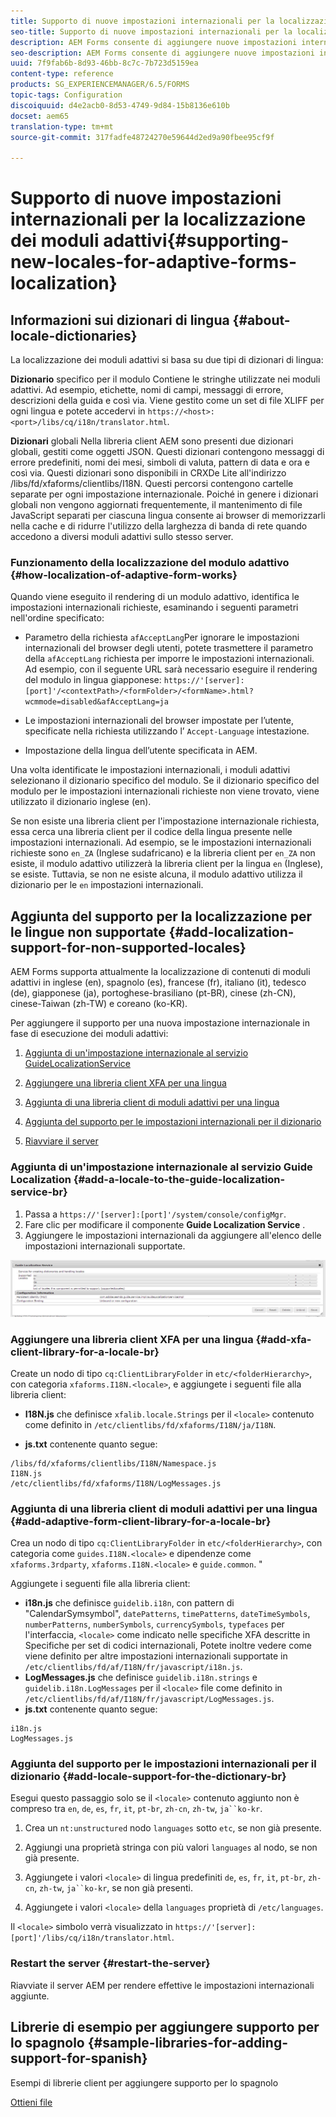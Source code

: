```yaml
---
title: Supporto di nuove impostazioni internazionali per la localizzazione dei moduli adattivi
seo-title: Supporto di nuove impostazioni internazionali per la localizzazione dei moduli adattivi
description: AEM Forms consente di aggiungere nuove impostazioni internazionali per la localizzazione di moduli adattivi. Le impostazioni internazionali supportate per impostazione predefinita sono Inglese, Francese, Tedesco e Giapponese.
seo-description: AEM Forms consente di aggiungere nuove impostazioni internazionali per la localizzazione di moduli adattivi. Le impostazioni internazionali supportate per impostazione predefinita sono Inglese, Francese, Tedesco e Giapponese.
uuid: 7f9fab6b-8d93-46bb-8c7c-7b723d5159ea
content-type: reference
products: SG_EXPERIENCEMANAGER/6.5/FORMS
topic-tags: Configuration
discoiquuid: d4e2acb0-8d53-4749-9d84-15b8136e610b
docset: aem65
translation-type: tm+mt
source-git-commit: 317fadfe48724270e59644d2ed9a90fbee95cf9f

---
```



# Supporto di nuove impostazioni internazionali per la localizzazione dei moduli adattivi{#supporting-new-locales-for-adaptive-forms-localization}

## Informazioni sui dizionari di lingua {#about-locale-dictionaries}

La localizzazione dei moduli adattivi si basa su due tipi di dizionari di lingua:

**Dizionario** specifico per il modulo Contiene le stringhe utilizzate nei moduli adattivi. Ad esempio, etichette, nomi di campi, messaggi di errore, descrizioni della guida e così via. Viene gestito come un set di file XLIFF per ogni lingua e potete accedervi in `https://<host>:<port>/libs/cq/i18n/translator.html`.

**Dizionari** globali Nella libreria client AEM sono presenti due dizionari globali, gestiti come oggetti JSON. Questi dizionari contengono messaggi di errore predefiniti, nomi dei mesi, simboli di valuta, pattern di data e ora e così via. Questi dizionari sono disponibili in CRXDe Lite all&#39;indirizzo /libs/fd/xfaforms/clientlibs/I18N. Questi percorsi contengono cartelle separate per ogni impostazione internazionale. Poiché in genere i dizionari globali non vengono aggiornati frequentemente, il mantenimento di file JavaScript separati per ciascuna lingua consente ai browser di memorizzarli nella cache e di ridurre l&#39;utilizzo della larghezza di banda di rete quando accedono a diversi moduli adattivi sullo stesso server.

### Funzionamento della localizzazione del modulo adattivo {#how-localization-of-adaptive-form-works}

Quando viene eseguito il rendering di un modulo adattivo, identifica le impostazioni internazionali richieste, esaminando i seguenti parametri nell&#39;ordine specificato:

* Parametro della richiesta `afAcceptLang`Per ignorare le impostazioni internazionali del browser degli utenti, potete trasmettere il parametro della `afAcceptLang` richiesta per imporre le impostazioni internazionali. Ad esempio, con il seguente URL sarà necessario eseguire il rendering del modulo in lingua giapponese:
   `https://'[server]:[port]'/<contextPath>/<formFolder>/<formName>.html?wcmmode=disabled&afAcceptLang=ja`

* Le impostazioni internazionali del browser impostate per l’utente, specificate nella richiesta utilizzando l’ `Accept-Language` intestazione.

* Impostazione della lingua dell’utente specificata in AEM.

Una volta identificate le impostazioni internazionali, i moduli adattivi selezionano il dizionario specifico del modulo. Se il dizionario specifico del modulo per le impostazioni internazionali richieste non viene trovato, viene utilizzato il dizionario inglese (en).

Se non esiste una libreria client per l&#39;impostazione internazionale richiesta, essa cerca una libreria client per il codice della lingua presente nelle impostazioni internazionali. Ad esempio, se le impostazioni internazionali richieste sono `en_ZA` (Inglese sudafricano) e la libreria client per `en_ZA` non esiste, il modulo adattivo utilizzerà la libreria client per la lingua `en` (Inglese), se esiste. Tuttavia, se non ne esiste alcuna, il modulo adattivo utilizza il dizionario per le `en` impostazioni internazionali.

## Aggiunta del supporto per la localizzazione per le lingue non supportate {#add-localization-support-for-non-supported-locales}

AEM Forms supporta attualmente la localizzazione di contenuti di moduli adattivi in inglese (en), spagnolo (es), francese (fr), italiano (it), tedesco (de), giapponese (ja), portoghese-brasiliano (pt-BR), cinese (zh-CN), cinese-Taiwan (zh-TW) e coreano (ko-KR).

Per aggiungere il supporto per una nuova impostazione internazionale in fase di esecuzione dei moduli adattivi:

1. [Aggiunta di un&#39;impostazione internazionale al servizio GuideLocalizationService](../../forms/using/supporting-new-language-localization.md#p-add-a-locale-to-the-guide-localization-service-br-p)

1. [Aggiungere una libreria client XFA per una lingua](../../forms/using/supporting-new-language-localization.md#p-add-xfa-client-library-for-a-locale-br-p)

1. [Aggiunta di una libreria client di moduli adattivi per una lingua](../../forms/using/supporting-new-language-localization.md#p-add-adaptive-form-client-library-for-a-locale-br-p)
1. [Aggiunta del supporto per le impostazioni internazionali per il dizionario](../../forms/using/supporting-new-language-localization.md#p-add-locale-support-for-the-dictionary-br-p)
1. [Riavviare il server](../../forms/using/supporting-new-language-localization.md#p-restart-the-server-p)

### Aggiunta di un&#39;impostazione internazionale al servizio Guide Localization {#add-a-locale-to-the-guide-localization-service-br}

1. Passa a `https://'[server]:[port]'/system/console/configMgr`.
1. Fare clic per modificare il componente **Guide Localization Service** .
1. Aggiungere le impostazioni internazionali da aggiungere all&#39;elenco delle impostazioni internazionali supportate.

![GuideLocalizationService](assets/configservice.png)

### Aggiungere una libreria client XFA per una lingua {#add-xfa-client-library-for-a-locale-br}

Create un nodo di tipo `cq:ClientLibraryFolder` in `etc/<folderHierarchy>`, con categoria `xfaforms.I18N.<locale>`, e aggiungete i seguenti file alla libreria client:

* **I18N.js** che definisce `xfalib.locale.Strings` per il `<locale>` contenuto come definito in `/etc/clientlibs/fd/xfaforms/I18N/ja/I18N`.

* **js.txt** contenente quanto segue:

```
/libs/fd/xfaforms/clientlibs/I18N/Namespace.js
I18N.js
/etc/clientlibs/fd/xfaforms/I18N/LogMessages.js
```

### Aggiunta di una libreria client di moduli adattivi per una lingua {#add-adaptive-form-client-library-for-a-locale-br}

Crea un nodo di tipo `cq:ClientLibraryFolder` in `etc/<folderHierarchy>`, con categoria come `guides.I18N.<locale>` e dipendenze come `xfaforms.3rdparty`, `xfaforms.I18N.<locale>` e `guide.common`. &quot;

Aggiungete i seguenti file alla libreria client:

* **i18n.js** che definisce `guidelib.i18n`, con pattern di &quot;CalendarSymsymbol&quot;, `datePatterns`, `timePatterns`, `dateTimeSymbols`, `numberPatterns`, `numberSymbols`, `currencySymbols`, `typefaces` per l&#39;interfaccia, `<locale>` [](https://helpx.adobe.com/content/dam/Adobe/specs/xfa_spec_3_3.pdf)come indicato nelle specifiche XFA descritte in Specifiche per set di codici internazionali, Potete inoltre vedere come viene definito per altre impostazioni internazionali supportate in `/etc/clientlibs/fd/af/I18N/fr/javascript/i18n.js`.
* **LogMessages.js** che definisce `guidelib.i18n.strings` e `guidelib.i18n.LogMessages` per il `<locale>` file come definito in `/etc/clientlibs/fd/af/I18N/fr/javascript/LogMessages.js`.
* **js.txt** contenente quanto segue:

```
i18n.js
LogMessages.js
```

### Aggiunta del supporto per le impostazioni internazionali per il dizionario {#add-locale-support-for-the-dictionary-br}

Esegui questo passaggio solo se il `<locale>` contenuto aggiunto non è compreso tra `en`, `de`, `es`, `fr`, `it`, `pt-br`, `zh-cn`, `zh-tw`, `ja``ko-kr`.

1. Crea un `nt:unstructured` nodo `languages` sotto `etc`, se non già presente.

1. Aggiungi una proprietà stringa con più valori `languages` al nodo, se non già presente.
1. Aggiungete i valori `<locale>` di lingua predefiniti `de`, `es`, `fr`, `it`, `pt-br`, `zh-cn`, `zh-tw`, `ja``ko-kr`, se non già presenti.

1. Aggiungete i valori `<locale>` della `languages` proprietà di `/etc/languages`.

Il `<locale>` simbolo verrà visualizzato in `https://'[server]:[port]'/libs/cq/i18n/translator.html`.

### Restart the server {#restart-the-server}

Riavviate il server AEM per rendere effettive le impostazioni internazionali aggiunte.

## Librerie di esempio per aggiungere supporto per lo spagnolo {#sample-libraries-for-adding-support-for-spanish}

Esempi di librerie client per aggiungere supporto per lo spagnolo

[Ottieni file](assets/sample.zip)
